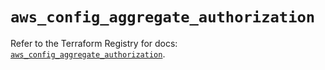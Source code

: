 # `aws_config_aggregate_authorization`

Refer to the Terraform Registry for docs: [`aws_config_aggregate_authorization`](https://registry.terraform.io/providers/hashicorp/aws/5.89.0/docs/resources/config_aggregate_authorization).
